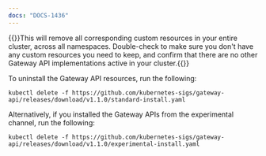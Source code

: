 ```yaml
---
docs: "DOCS-1436"
---
```


   {{<warning>}}This will remove all corresponding custom resources in your entire cluster, across all namespaces. Double-check to make sure you don't have any custom resources you need to keep, and confirm that there are no other Gateway API implementations active in your cluster.{{</warning>}}

   To uninstall the Gateway API resources, run the following:

   ```shell
   kubectl delete -f https://github.com/kubernetes-sigs/gateway-api/releases/download/v1.1.0/standard-install.yaml
   ```

   Alternatively, if you installed the Gateway APIs from the experimental channel, run the following:

   ```shell
   kubectl delete -f https://github.com/kubernetes-sigs/gateway-api/releases/download/v1.1.0/experimental-install.yaml
   ```
